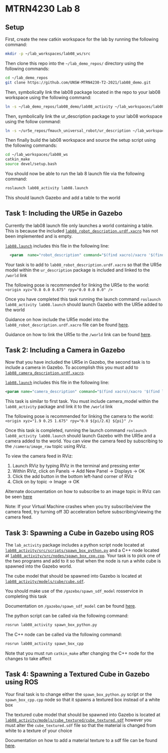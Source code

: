 
# MTRN4230 Lab 8

## Setup

First, create the new catkin workspace for the lab by running the following command:

```bash
mkdir -p ~/lab_workspaces/lab08_ws/src
```

Then clone this repo into the `~/lab_demo_repos/` directory using the following commands:

```bash
cd ~/lab_demo_repos
git clone https://github.com/UNSW-MTRN4230-T2-2021/lab08_demo.git
```


Then, symbolically link the lab08 package located in the repo to your lab08 workspace using the following command:

```bash
ln -s ~/lab_demo_repos/lab08_demo/lab08_activity ~/lab_workspaces/lab08_ws/src
```

Then, symbolically link the ur_description package to your lab08 workspace using the follow command:

```bash
ln -s ~/ur5e_repos/fmauch_universal_robot/ur_description ~/lab_workspaces/lab08_ws/src
```


Then finally build the lab08 workspace and source the setup script using the following commands:

```bash
cd ~/lab_workspaces/lab08_ws
catkin_make
source devel/setup.bash
```

You should now be able to run the lab 8 launch file via the following command:

```bash
roslaunch lab08_activity lab08.launch
```

This should launch Gazebo and add a table to the world

## Task 1: Including the UR5e in Gazebo

Currently the lab08 launch file only launches a world containing a table. This is because the included [`lab08_robot_description.urdf.xacro`](lab08_activity/urdf/lab08_robot_description.urdf.xacro) has not been implemented and is empty.

[`lab08.launch`](lab08_activity/launch/lab08.launch) includes this file in the following line:
```xml
  <param  name="robot_description" command="$(find xacro)/xacro '$(find lab08_activity)/urdf/lab08_robot_description.urdf.xacro'"/>
``` 

Your task is to add to `lab08_robot_description.urdf.xacro` so that the UR5e model within the `ur_description` package is included and linked to the `/world` link 

The following pose is recommended for linking the UR5e to the world: `<origin xyz="0.8 0.0 0.675" rpy="0.0 0.0 0.0" />`

Once you have completed this task running the launch command `roslaunch lab08_activity lab08.launch` should launch Gazebo with the UR5e added to the world

Guidance on how include the UR5e model into the `lab08_robot_description.urdf.xacro` file can be found [here](http://wiki.ros.org/xacro#Including_other_xacro_files).

Guidance on how to link the UR5e to the `/world` link can be found [here](http://wiki.ros.org/urdf/XML/joint).

## Task 2: Including a Camera in Gazebo

Now that you have included the UR5e in Gazebo, the second task is to include a camera in Gazebo. To accomplish this you must add to [`lab08_camera_description.urdf.xacro`](lab08_activity/urdf/lab08_camera_description.urdf.xacro). 

[`lab08.launch`](lab08_activity/launch/lab08.launch) includes this file in the following line:

```xml
<param name="camera_description" command="$(find xacro)/xacro '$(find lab08_activity)/urdf/lab08_camera_description.urdf.xacro'" />
``` 

This task is similar to first task. You must include camera_model within the `lab08_activity` package and link it to the `/world` link

The following pose is recommended for linking the camera to the world: `<origin xyz="1.9 0.25 1.675" rpy="0.0 ${pi/2.6} ${pi}" />`

Once this task is completed, running the launch command `roslaunch lab08_activity lab08.launch` should launch Gazebo with the UR5e and a camera added to the world. You can view the camera feed by subscribing to the `/camera/image_raw` topic using RViz.

To view the camera feed in RViz:

1. Launch RViz by typing RViz in the terminal and pressing enter
2. Within RViz, click on Panels -> Add New Panel -> Displays -> OK
3. Click the add button in the bottom left-hand corner of RViz
4. Click on by topic -> Image -> OK

Alternate documentation on how to subscribe to an image topic in RViz can be seen [here](https://answers.ros.org/question/263977/how-to-subscribe-to-image_transport-topic-in-rviz/)

Note: If your Virtual Machine crashes when you try subscribe/view the camera feed, try turning off 3D acceleration before subscribing/viewing the camera feed. 

## Task 3: Spawning a Cube in Gazebo using ROS

The `lab_activity` package includes a python script node located at [`lab08_activity/src/scripts/spawn_box_python.py`](lab08_activity/src/scripts/spawn_box_python.py) and a C++ node located at [`lab08_activity/src/nodes/spawn_box_cpp.cpp`](lab08_activity/src/nodes/spawn_box_cpp.cpp). Your task is to pick one of the two programs and add to it so that when the node is run a white cube is spawned into the Gazebo world.

The cube model that should be spawned into Gazebo is located at [`lab08_activity/models/cube/cube.sdf`](lab08_activity/models/cube/cube.sdf).

You should make use of the `/gazebo/spawn_sdf_model` rosservice in completing this task

Documentation on `/gazebo/spawn_sdf_model` can be found [here](http://gazebosim.org/tutorials/?tut=ros_comm#Services:Createanddestroymodelsinsimulation).

The python script can be called via the following command:

```bash
rosrun lab08_activity spawn_box_python.py
```

The C++ node can be called via the following command:

```bash
rosrun lab08_activity spawn_box_cpp
```

Note that you must run `catkin_make` after changing the C++ node for the changes to take affect

## Task 4: Spawning a Textured Cube in Gazebo using ROS

Your final task is to change either the `spawn_box_python.py` script or the `spawn_box_cpp.cpp` node so that it spawns a textured box instead of a white box

The textured cube model that should be spawned into Gazebo is located at [`lab08_activity/models/cube_textured/cube_textured.sdf`](lab08_activity/models/cube_textured/cube_textured.sdf) however you must alter the `cube_textured.sdf` file so that the material is changed from white to a texture of your choice

Documentation on how to add a material texture to a sdf file can be found [here](http://sdformat.org/spec?ver=1.6&elem=material).
